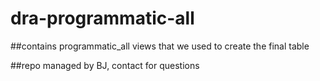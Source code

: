# dra-programmatic-all

##contains programmatic_all views that we used to create the final table

##repo managed by BJ, contact for questions
